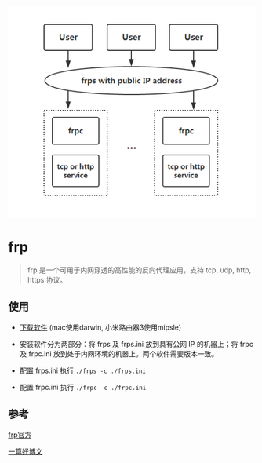 ![frp](../images/frp.png)

# frp

> frp 是一个可用于内网穿透的高性能的反向代理应用，支持 tcp, udp, http, https 协议。

## 使用

- [下载软件](https://github.com/fatedier/frp/releases) (mac使用darwin, 小米路由器3使用mipsle)

- 安装软件分为两部分：将 frps 及 frps.ini 放到具有公网 IP 的机器上；将 frpc 及 frpc.ini 放到处于内网环境的机器上。两个软件需要版本一致。

- 配置 frps.ini 执行 ```./frps -c ./frps.ini```

- 配置 frpc.ini 执行 ```./frpc -c ./frpc.ini```

## 参考

[frp官方](https://github.com/fatedier/frp)

[一篇好博文](http://www.sunnyrx.com/2016/10/21/simple-to-use-frp/)
